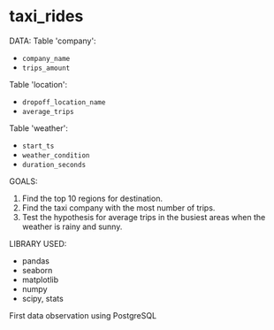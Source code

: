 # taxi_rides

DATA:
Table 'company':
- `company_name`
- `trips_amount`

Table 'location':
- `dropoff_location_name`
- `average_trips`

Table 'weather':
- `start_ts`
- `weather_condition`
- `duration_seconds`

GOALS:
  1. Find the top 10 regions for destination.
  2. Find the taxi company with the most number of trips.
  3. Test the hypothesis for average trips in the busiest areas when the weather is rainy and sunny.

LIBRARY USED:
  - pandas
  - seaborn
  - matplotlib
  - numpy
  - scipy, stats

First data observation using PostgreSQL
